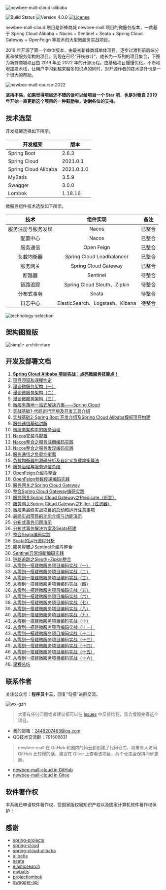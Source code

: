 ![newbee-mall-cloud-alibaba](./static-files/newbee-mall-cloud-alibaba-l.png)

![Build Status](https://img.shields.io/badge/build-passing-green.svg)
![Version 4.0.0](https://img.shields.io/badge/version-4.0.0-yellow.svg)
[![License](https://img.shields.io/badge/license-GPL3.0-blue.svg)](https://github.com/newbee-ltd/newbee-mall-cloud/blob/master/LICENSE)

newbee-mall-cloud 项目是新蜂商城 newbee-mall 项目的微服务版本，一款基于 Spring Cloud Alibaba + Nacos + Sentinel + Seata + Spring Cloud Gateway + OpenFeign 等技术的大型微服务实战项目。

2019 年开源了第一个单体版本，由最初新蜂商城单体项目，逐步过渡到前后端分离和微服务架构的项目，到现在已经“开枝散叶”，成长为一系列的项目集合，下图为新蜂商城项目由 2019 年至 2022 年的开源历程。由基础项目慢慢优化，不断地增加技术栈，让用户学习到越来越多知识点的同时，对开源作者的技术提升也是一个很大的帮助。

![newbee-mall-course-2022](./static-files/newbee-mall-course-2022.png)

**坚持不易，如果觉得项目还不错的话可以给项目一个 Star 吧，也是对我自 2019 年开始一直更新这个项目的一种鼓励啦，谢谢各位的支持。**

## 技术选型

开发框架选择如下所示。

| 开发框架             | 版本       |
| -------------------- | ---------- |
| Spring Boot          | 2.6.3      |
| Spring Cloud         | 2021.0.1   |
| Spring Cloud Alibaba | 2021.0.1.0 |
| MyBatis              | 3.5.9      |
| Swagger              | 3.0.0      |
| Lombok               | 1.18.16    |

微服务组件技术选型如下所示。

|        技术        |            组件实现             |  备注  |
| :----------------: | :-----------------------------: | :----: |
| 服务注册与服务发现 |              Nacos              | 已整合 |
|      配置中心      |              Nacos              | 已整合 |
|      服务通信      |           Open Feign            | 已整合 |
|     负载均衡器     |    Spring Cloud Loadbalancer    | 已整合 |
|      服务网关      |      Spring Cloud Gateway       | 已整合 |
|       断路器       |            Sentinel             | 待整合 |
|      链路追踪      |   Spring Cloud Sleuth、Zipkin   | 待整合 |
|     分布式事务     |              Seata              | 待整合 |
|      日志中心      | ElasticSearch、Logstash、Kibana | 待整合 |

![technology-selection](./static-files/newbee-mall-cloud-technology-selection.png)

## 架构图简版

![simple-architecture](./static-files/newbee-mall-cloud-architecture.png)

## 开发及部署文档

1. [**Spring Cloud Alibaba 项目实战：点亮微服务技能点！**](https://juejin.cn/book/7085254558678515742?suid=1996368849416216&source=android)
2. [项目须知和课程约定](https://juejin.cn/book/7085254558678515742?suid=1996368849416216&source=android)
3. [漫谈微服务架构（一）](https://juejin.cn/book/7085254558678515742?suid=1996368849416216&source=android)
4. [漫谈微服务架构（二）](https://juejin.cn/book/7085254558678515742?suid=1996368849416216&source=android)
5. [漫谈微服务架构（三）](https://juejin.cn/book/7085254558678515742?suid=1996368849416216&source=android)
6. [微服务落地一站式解决方案——Spring Cloud](https://juejin.cn/book/7085254558678515742?suid=1996368849416216&source=android)
7. [实战基础1-代码运行环境及开发工具介绍](https://juejin.cn/book/7085254558678515742?suid=1996368849416216&source=android)
8. [实战基础2-Spring Boot 开发介绍及Spring Cloud Alibaba模板项目构建](https://juejin.cn/book/7085254558678515742?suid=1996368849416216&source=android)
9. [服务通信基础讲解](https://juejin.cn/book/7085254558678515742?suid=1996368849416216&source=android)
10. [微服务架构中的服务治理](https://juejin.cn/book/7085254558678515742?suid=1996368849416216&source=android)
11. [Nacos安装与配置](https://juejin.cn/book/7085254558678515742?suid=1996368849416216&source=android)
12. [Nacos整合之服务注册编码实践](https://juejin.cn/book/7085254558678515742?suid=1996368849416216&source=android)
13. [Nacos整合之服务发现编码实践](https://juejin.cn/book/7085254558678515742?suid=1996368849416216&source=android)
14. [服务通信之负载均衡器](https://juejin.cn/book/7085254558678515742?suid=1996368849416216&source=android)
15. [负载均衡器的源码分析及自定义负载均衡算法](https://juejin.cn/book/7085254558678515742?suid=1996368849416216&source=android)
16. [服务治理与服务通信总结](https://juejin.cn/book/7085254558678515742?suid=1996368849416216&source=android)
17. [OpenFeign介绍与整合](https://juejin.cn/book/7085254558678515742?suid=1996368849416216&source=android)
18. [OpenFeign参数传递编码实践](https://juejin.cn/book/7085254558678515742?suid=1996368849416216&source=android)
19. [服务网关之Spring Cloud Gateway](https://juejin.cn/book/7085254558678515742?suid=1996368849416216&source=android)
20. [整合Spring Cloud Gateway编码实践](https://juejin.cn/book/7085254558678515742?suid=1996368849416216&source=android)
21. [服务网关Spring Cloud Gateway之Predicate（断言）](https://juejin.cn/book/7085254558678515742?suid=1996368849416216&source=android)
22. [服务网关Spring Cloud Gateway之Filter（过滤器）](https://juejin.cn/book/7085254558678515742?suid=1996368849416216&source=android)
23. [微服务最终实战项目的启动和运行注意事项](https://juejin.cn/book/7085254558678515742?suid=1996368849416216&source=android)
24. [最终实战项目的功能介绍与功能演示](https://juejin.cn/book/7085254558678515742?suid=1996368849416216&source=android)
25. [分布式事务问题演示](https://juejin.cn/book/7085254558678515742?suid=1996368849416216&source=android)
26. [分布式事务解决方案及Seata搭建](https://juejin.cn/book/7085254558678515742?suid=1996368849416216&source=android)
27. [整合Seata编码实践](https://juejin.cn/book/7085254558678515742?suid=1996368849416216&source=android)
28. [Seata的运行流程分析](https://juejin.cn/book/7085254558678515742?suid=1996368849416216&source=android)
29. [服务容错之Sentinel介绍与整合](https://juejin.cn/book/7085254558678515742?suid=1996368849416216&source=android)
30. [Sentinel异常熔断编码实践](https://juejin.cn/book/7085254558678515742?suid=1996368849416216&source=android)
31. [链路追踪之Sleuth+Zipkin整合](https://juejin.cn/book/7085254558678515742?suid=1996368849416216&source=android)
32. [从零到一搭建微服务项目编码实战（一）](https://juejin.cn/book/7085254558678515742?suid=1996368849416216&source=android)
33. [从零到一搭建微服务项目编码实战（二）](https://juejin.cn/book/7085254558678515742?suid=1996368849416216&source=android)
34. [从零到一搭建微服务项目编码实战（三）](https://juejin.cn/book/7085254558678515742?suid=1996368849416216&source=android)
35. [从零到一搭建微服务项目编码实战（四）](https://juejin.cn/book/7085254558678515742?suid=1996368849416216&source=android)
36. [从零到一搭建微服务项目编码实战（五）](https://juejin.cn/book/7085254558678515742?suid=1996368849416216&source=android)
37. [从零到一搭建微服务项目编码实战（六）](https://juejin.cn/book/7085254558678515742?suid=1996368849416216&source=android)
38. [从零到一搭建微服务项目编码实战（七）](https://juejin.cn/book/7085254558678515742?suid=1996368849416216&source=android)
39. [从零到一搭建微服务项目编码实战（八）](https://juejin.cn/book/7085254558678515742?suid=1996368849416216&source=android)
40. [从零到一搭建微服务项目编码实战（九）](https://juejin.cn/book/7085254558678515742?suid=1996368849416216&source=android)
41. [从零到一搭建微服务项目编码实战（十）](https://juejin.cn/book/7085254558678515742?suid=1996368849416216&source=android)
42. [从零到一搭建微服务项目编码实战（十一）](https://juejin.cn/book/7085254558678515742?suid=1996368849416216&source=android)
43. [从零到一搭建微服务项目编码实战（十二）](https://juejin.cn/book/7085254558678515742?suid=1996368849416216&source=android)
44. [从零到一搭建微服务项目编码实战（十三）](https://juejin.cn/book/7085254558678515742?suid=1996368849416216&source=android)
45. [从零到一搭建微服务项目编码实战（十四）](https://juejin.cn/book/7085254558678515742?suid=1996368849416216&source=android)
46. [从零到一搭建微服务项目编码实战（十五）](https://juejin.cn/book/7085254558678515742?suid=1996368849416216&source=android)
47. [从零到一搭建微服务项目编码实战（十六）](https://juejin.cn/book/7085254558678515742?suid=1996368849416216&source=android)
48. [课程总结](https://juejin.cn/book/7085254558678515742?suid=1996368849416216&source=android)

## 联系作者

关注公众号：**程序员十三**，回复"勾搭"进群交流。

![wx-gzh](https://newbee-mall.oss-cn-beijing.aliyuncs.com/wx-gzh/%E7%A8%8B%E5%BA%8F%E5%91%98%E5%8D%81%E4%B8%89-%E5%85%AC%E4%BC%97%E5%8F%B7.png)

> 大家有任何问题或者建议都可以在 [issues](https://github.com/newbee-ltd/newbee-mall-cloud/issues) 中反馈给我，我会慢慢完善这个项目。

- 我的邮箱：2449207463@qq.com
- QQ技术交流群：791509631

> newbee-mall 在 GitHub 和国内的码云都创建了代码仓库，如果有人访问 GitHub 比较慢的话，建议在 Gitee 上查看该项目，两个仓库会保持同步更新。

- [newbee-mall-cloud in GitHub](https://github.com/newbee-ltd/newbee-mall-cloud)
- [newbee-mall-cloud in Gitee](https://gitee.com/newbee-ltd/newbee-mall-cloud)

## 软件著作权

本系统已申请软件著作权，受国家版权局知识产权以及国家计算机软件著作权保护！

## 感谢

- [spring-projects](https://github.com/spring-projects/spring-boot)
- [spring-cloud](https://github.com/spring-cloud)
- [spring-cloud-alibaba](https://github.com/alibaba/spring-cloud-alibaba)
- [alibaba](https://github.com/alibaba)
- [seata](https://github.com/seata/seata)
- [elasticsearch](https://github.com/elastic/elasticsearch)
- [mybatis](https://github.com/mybatis/mybatis-3)
- [projectlombok](https://github.com/projectlombok/lombok)
- [swagger-api](https://github.com/swagger-api)